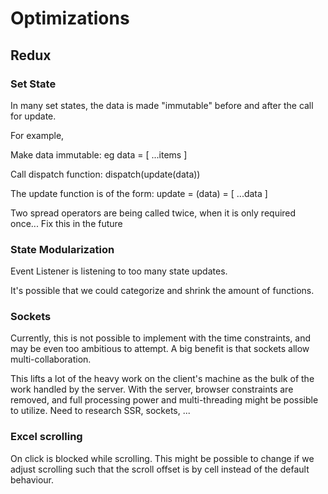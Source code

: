 # Optimizations

## Redux

### Set State

In many set states, the data is made "immutable" before and after the call for update.

For example,

Make data immutable: eg data = [ ...items ]

Call dispatch function: dispatch(update(data))

The update function is of the form: update = (data) = [ ...data ]

Two spread operators are being called twice, when it is only required once... Fix this in the future

### State Modularization

Event Listener is listening to too many state updates.

It's possible that we could categorize and shrink the amount of functions.

### Sockets

Currently, this is not possible to implement with the time constraints, and may be even too ambitious to attempt. A big benefit is that sockets allow multi-collaboration.

This lifts a lot of the heavy work on the client's machine as the bulk of the work handled by the server. With the server, browser constraints are removed, and full processing power and multi-threading might be possible to utilize. Need to research SSR, sockets, ...

### Excel scrolling

On click is blocked while scrolling. This might be possible to change if we adjust scrolling such that the scroll offset is by cell instead of the default behaviour.
